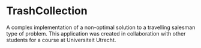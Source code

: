 # TrashCollection
A complex implementation of a non-optimal solution to a travelling salesman type of problem. This application was created in collaboration with other students for a course at Universiteit Utrecht.
